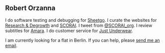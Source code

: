 ## Robert Orzanna 
I do software testing and debugging for [Sheetgo](http://sheetgo.com/). I curate the websites for [Research & Degrowth](http://degrowth.org) and [SCORAI](http://scorai.org). I tweet from [@SCORAI_org](https://twitter.com/SCORAI_org). I review subtitles for [Amara](http://amara.org). I do customer service for [Just Underwear](http://justunderwear.de).

I am currently looking for a flat in Berlin. If you can help, please [send me an email](https://orzanna.de/email.png).
